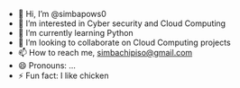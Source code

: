 - 👋 Hi, I’m @simbapows0
- 👀 I’m interested in Cyber security and Cloud Computing
- 🌱 I’m currently learning Python
- 💞️ I’m looking to collaborate on Cloud Computing projects
- 📫 How to reach me, simbachipiso@gmail.com
- 😄 Pronouns: ...
- ⚡ Fun fact: I like chicken

<!---
simbapows0/simbapows0 is a ✨ special ✨ repository because its `README.md` (this file) appears on your GitHub profile.
You can click the Preview link to take a look at your changes.
--->
